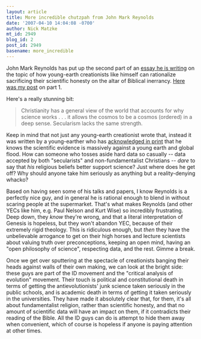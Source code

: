 ```yaml
---
layout: article
title: More incredible chutzpah from John Mark Reynolds
date: '2007-04-10 14:04:08 -0700'
author: Nick Matzke
mt_id: 2949
blog_id: 2
post_id: 2949
basename: more_incredible
---
```

John Mark Reynolds has put up the second part of an [essay he is writing](http://www.scriptoriumdaily.com/2007/04/10/some-basics-on-design-creation-and-other-such-matters-ii/) on the topic of how young-earth creationists like himself can rationalize sacrificing their scientific honesty on the altar of Biblical inerrancy.  [Here was my post](http://www.pandasthumb.org/archives/2007/04/irony_of_the_da.html) on part 1.

Here's a really stunning bit:

> Christianity has a general view of the world that accounts for why science works . . . it allows the cosmos to be a cosmos (ordered) in a deep sense. Secularism lacks the same strength.

Keep in mind that not just any young-earth creationist wrote that, instead it was written by a young-earther who has [acknowledged in print](http://www.amazon.com/Three-Creation-Evolution-Porter-Moreland/dp/0310220173) that he knows the scientific evidence is massively against a young earth and global flood.  How can someone who tosses aside hard data so casually -- data accepted by both "secularists" and non-fundamentalist Christians -- _dare_ to say that _his_ religious beliefs better support science?  Just where does he get off?  Why should anyone take him seriously as anything but a reality-denying whacko?

Based on having seen some of his talks and papers, I know Reynolds is a perfectly nice guy, and in general he is rational enough to blend in without scaring people at the supermarket.  That's what makes Reynolds (and other YECs like him, e.g. Paul Nelson and Kurt Wise) so incredibly frustrating.  Deep down, they _know_ they're wrong, and that a literal interpretation of Genesis is hopeless, but they won't abandon YEC, because of their extremely rigid theology.  This is ridiculous enough, but _then_ they have the unbelievable arrogance to get on their high horses and lecture scientists about valuing truth over preconceptions, keeping an open mind, having an "open philosophy of science", respecting data, and the rest.  Gimme a break.

Once we get over sputtering at the spectacle of creationists banging their heads against walls of their own making, we can look at the bright side: these guys are part of the ID movement and the "critical analysis of evolution" movement.  Their touch is political and constitutional death in terms of getting the antievolutionists' junk science taken seriously in the public schools, and is academic death in terms of getting it taken seriously in the universities.  They have made it absolutely clear that, for them, it's all about fundamentalist religion, rather than scientific honesty, and that no amount of scientific data will have an impact on them, if it contradicts their reading of the Bible.  All the ID guys can do is attempt to hide them away when convenient, which of course is hopeless if anyone is paying attention at other times.

